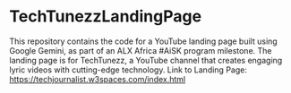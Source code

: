 # TechTunezzLandingPage
This repository contains the code for a YouTube landing page built using Google Gemini, as part of an ALX Africa #AiSK program milestone. The landing page is for TechTunezz, a YouTube channel that creates engaging lyric videos with cutting-edge technology.
Link to Landing Page: https://techjournalist.w3spaces.com/index.html
